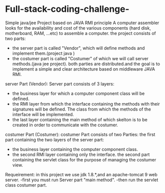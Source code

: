 # Full-stack-coding-challenge-
Simple java/jee Project based on JAVA RMI principle 
A computer assembler looks for the availability and cost of the various components (hard disk, motherboard, RAM, ...etc) to assemble a computer.
the project consists of two parts:
-  the server part is called "Vendor", which will define methods and implement them.(project java )
- the costumer part is called "Costumer" of which we will call server methods.(java jee project).
both parties are distributed.and the goal is to implement a simple and clear architecture based on middleware JAVA RMI.

 server Part (Vendor):
Server part consists of 3 layers:
- the business layer for which a computer component class will be defined.
- the RMI layer from which the interface containing the methods with their signatures will be defined. The class from which the methods of the interface will be implemented.
- the last layer containing the main method of which skelton is to be created in order to communicate with the costumer. 

costumer Part (Costumer):
costumer Part consists of two Parties:
the first part containing the two layers of the server part:
- the business layer containing the computer component class.
- the second RMI layer containing only the interface.
the second part containing the servlet class for the purpose of managing the costumer view.

Requeirement:
in this project we use jdk 1.8.*,and an apache-tomcat 9 web server.
-first you must run Server part "main method".
-then run the servlet class costumer part.
